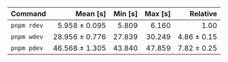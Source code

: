 | Command | Mean [s] | Min [s] | Max [s] | Relative |
|:---|---:|---:|---:|---:|
| `pnpm rdev` | 5.958 ± 0.095 | 5.809 | 6.160 | 1.00 |
| `pnpm wdev` | 28.956 ± 0.776 | 27.839 | 30.249 | 4.86 ± 0.15 |
| `pnpm pdev` | 46.568 ± 1.305 | 43.840 | 47.859 | 7.82 ± 0.25 |
